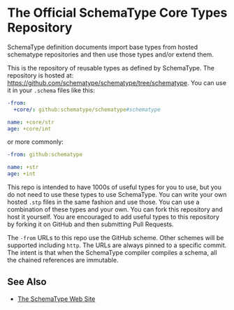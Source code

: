 The Official SchemaType Core Types Repository
=============================================

SchemaType definition documents import base types from hosted schematype
repositories and then use those types and/or extend them.

This is the repository of reusable types as defined by SchemaType. The
repository is hosted at:
https://github.com/schematype/schematype/tree/schematype. You can use it in
your `.schema` files like this:
```yaml
-from:
  +core/: github:schematype/schematype#schematype

name: +core/str
age: +core/int
```

or more commonly:
```yaml
-from: github:schematype

name: +str
age: +int
```

This repo is intended to have 1000s of useful types for you to use, but you do
not need to use these types to use SchemaType. You can write your own hosted
`.stp` files in the same fashion and use those. You can use a combination of
these types and your own. You can fork this repository and host it yourself.
You are encouraged to add useful types to this repository by forking it on
GitHub and then submitting Pull Requests.

The `-from` URLs to this repo use the GitHub scheme. Other schemes will be
supported including `http`. The URLs are always pinned to a specific commit.
The intent is that when the SchemaType compiler compiles a schema, all the
chained references are immutable.

## See Also

* [The SchemaType Web Site](http://www.schematype.org/)
